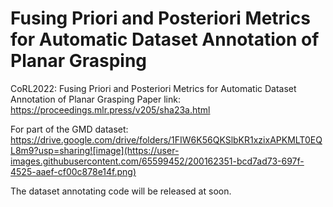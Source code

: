 # Fusing Priori and Posteriori Metrics for Automatic Dataset Annotation of Planar Grasping
CoRL2022: Fusing Priori and Posteriori Metrics for  Automatic Dataset Annotation of Planar Grasping 
Paper link: https://proceedings.mlr.press/v205/sha23a.html

For part of the GMD dataset:
https://drive.google.com/drive/folders/1FIW6K56QKSlbKR1xzixAPKMLT0EQL8m9?usp=sharing![image](https://user-images.githubusercontent.com/65599452/200162351-bcd7ad73-697f-4525-aaef-cf00c878e14f.png)

The dataset annotating code will be released at soon.
